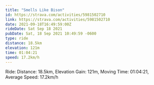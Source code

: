 ```yaml
---
title: "Smells Like Bison"
id: https://strava.com/activities/5981502710
link: https://strava.com/activities/5981502710
date: 2021-09-18T16:49:59:00Z
rideDate: Sat Sep 18 2021
pubDate: Sat, 18 Sep 2021 10:49:59 -0600
type: ride
distance: 18.5km
elevation: 121m
time: 01:04:21
speed: 17.2km/h
---
```

Ride: Distance: 18.5km, Elevation Gain: 121m, Moving Time: 01:04:21, Average Speed: 17.2km/h